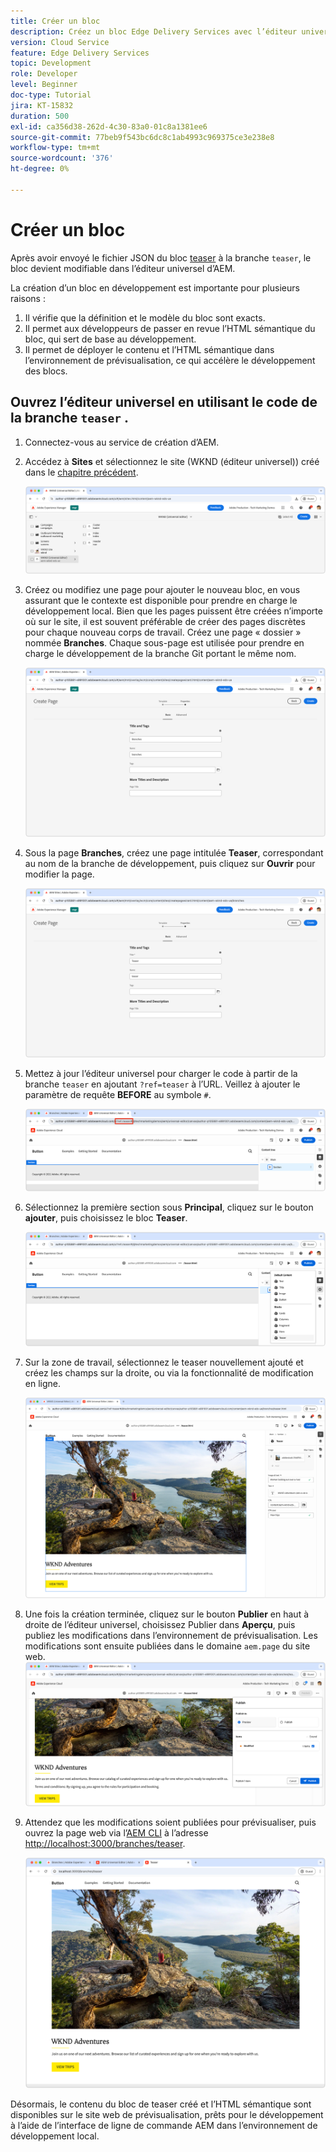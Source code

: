```yaml
---
title: Créer un bloc
description: Créez un bloc Edge Delivery Services avec l’éditeur universel.
version: Cloud Service
feature: Edge Delivery Services
topic: Development
role: Developer
level: Beginner
doc-type: Tutorial
jira: KT-15832
duration: 500
exl-id: ca356d38-262d-4c30-83a0-01c8a1381ee6
source-git-commit: 77beb9f543bc6dc8c1ab4993c969375ce3e238e8
workflow-type: tm+mt
source-wordcount: '376'
ht-degree: 0%

---
```


# Créer un bloc

Après avoir envoyé le fichier JSON du bloc [teaser](./5-new-block.md) à la branche `teaser`, le bloc devient modifiable dans l’éditeur universel d’AEM.

La création d’un bloc en développement est importante pour plusieurs raisons :

1. Il vérifie que la définition et le modèle du bloc sont exacts.
1. Il permet aux développeurs de passer en revue l’HTML sémantique du bloc, qui sert de base au développement.
1. Il permet de déployer le contenu et l’HTML sémantique dans l’environnement de prévisualisation, ce qui accélère le développement des blocs.

## Ouvrez l’éditeur universel en utilisant le code de la branche `teaser` .

1. Connectez-vous au service de création d’AEM.
2. Accédez à **Sites** et sélectionnez le site (WKND (éditeur universel)) créé dans le [chapitre précédent](./2-new-aem-site.md).

   ![AEM Sites](./assets/6-author-block/open-new-site.png)

3. Créez ou modifiez une page pour ajouter le nouveau bloc, en vous assurant que le contexte est disponible pour prendre en charge le développement local. Bien que les pages puissent être créées n’importe où sur le site, il est souvent préférable de créer des pages discrètes pour chaque nouveau corps de travail. Créez une page « dossier » nommée **Branches**. Chaque sous-page est utilisée pour prendre en charge le développement de la branche Git portant le même nom.

   ![AEM Sites - Page Créer des branches](./assets/6-author-block/branches-page-3.png)

4. Sous la page **Branches**, créez une page intitulée **Teaser**, correspondant au nom de la branche de développement, puis cliquez sur **Ouvrir** pour modifier la page.

   ![AEM Sites - Créer une page de teaser](./assets/6-author-block/teaser-page-3.png)

5. Mettez à jour l’éditeur universel pour charger le code à partir de la branche `teaser` en ajoutant `?ref=teaser` à l’URL. Veillez à ajouter le paramètre de requête **BEFORE** au symbole `#`.

   ![Éditeur universel - Sélectionnez la branche de teaser](./assets/6-author-block/select-branch.png)

6. Sélectionnez la première section sous **Principal**, cliquez sur le bouton **ajouter**, puis choisissez le bloc **Teaser**.

   ![Éditeur universel - Ajouter un bloc](./assets/6-author-block/add-teaser-2.png)

7. Sur la zone de travail, sélectionnez le teaser nouvellement ajouté et créez les champs sur la droite, ou via la fonctionnalité de modification en ligne.

   ![Éditeur universel - Bloc Auteur](./assets/6-author-block/author-block.png)

8. Une fois la création terminée, cliquez sur le bouton **Publier** en haut à droite de l’éditeur universel, choisissez Publier dans **Aperçu**, puis publiez les modifications dans l’environnement de prévisualisation. Les modifications sont ensuite publiées dans le domaine `aem.page` du site web.
   ![AEM Sites - Publier ou prévisualiser](./assets/6-author-block/publish-to-preview.png)

9. Attendez que les modifications soient publiées pour prévisualiser, puis ouvrez la page web via l’[AEM CLI](./3-local-development-environment.md#install-the-aem-cli) à l’adresse [http://localhost:3000/branches/teaser](http://localhost:3000/branches/teaser).

   ![Site local - Actualiser](./assets/6-author-block/preview.png)

Désormais, le contenu du bloc de teaser créé et l’HTML sémantique sont disponibles sur le site web de prévisualisation, prêts pour le développement à l’aide de l’interface de ligne de commande AEM dans l’environnement de développement local.
